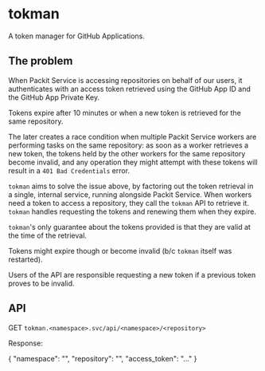 # tokman

A token manager for GitHub Applications.

## The problem

When Packit Service is accessing repositories on behalf of our users, it
authenticates with an access token retrieved using the GitHub App ID and the
GitHub App Private Key.

Tokens expire after 10 minutes or when a new token is retrieved for the same
repository.

The later creates a race condition when multiple Packit Service workers are
performing tasks on the same repository: as soon as a worker retrieves a new
token, the tokens held by the other workers for the same repository become
invalid, and any operation they might attempt with these tokens will result in
a `401 Bad Credentials` error.

`tokman` aims to solve the issue above, by factoring out the token retrieval
in a single, internal service, running alongside Packit Service. When workers
need a token to access a repository, they call the `tokman` API to retrieve
it. `tokman` handles requesting the tokens and renewing them when they expire.

`tokman`'s only guarantee about the tokens provided is that they are valid at
the time of the retrieval.

Tokens might expire though or become invalid (b/c `tokman` itself was
restarted).

Users of the API are responsible requesting a new token if a previous token
proves to be invalid.

## API

GET `tokman.<namespace>.svc/api/<namespace>/<repository>`

Response:

{
    "namespace": "<namespace>",
    "repository": "<namespace>",
    "access_token": "..."
}

[link]: https://docs.github.com/en/developers/apps/authenticating-with-github-apps#authenticating-as-a-github-app
